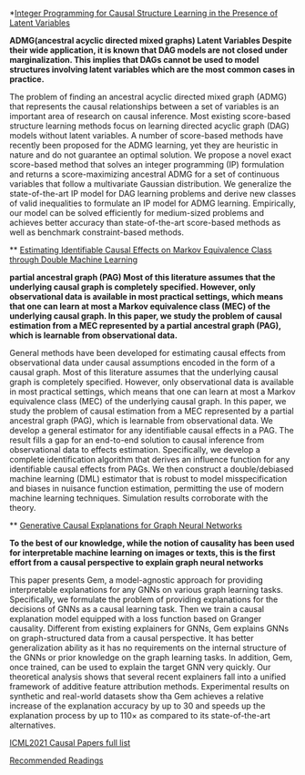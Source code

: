 *[Integer Programming for Causal Structure Learning in the Presence of Latent Variables](https://proceedings.mlr.press/v139/chen21c.html)

**ADMG(ancestral acyclic directed mixed graphs) Latent Variables  Despite their wide application, it is known that DAG models are not closed under marginalization. This implies that DAGs cannot be used to model structures involving latent variables which are the most common cases in practice.**

The problem of finding an ancestral acyclic directed mixed graph (ADMG) that represents the causal relationships between a set of variables is an important area of research on causal inference. Most existing score-based structure learning methods focus on learning directed acyclic graph (DAG) models without latent variables. A number of score-based methods have recently been proposed for the ADMG learning, yet they are heuristic in nature and do not guarantee an optimal solution. We propose a novel exact score-based method that solves an integer programming (IP) formulation and returns a score-maximizing ancestral ADMG for a set of continuous variables that follow a multivariate Gaussian distribution. We generalize the state-of-the-art IP model for DAG learning problems and derive new classes of valid inequalities to formulate an IP model for ADMG learning. Empirically, our model can be solved efficiently for medium-sized problems and achieves better accuracy than state-of-the-art score-based methods as well as benchmark constraint-based methods.

** [Estimating Identifiable Causal Effects on Markov Equivalence Class through Double Machine Learning](https://proceedings.mlr.press/v139/jung21b.html)

**partial ancestral graph (PAG) Most of this literature assumes that the underlying causal graph is completely specified. However, only observational data is
available in most practical settings, which means that one can learn at most a Markov equivalence class (MEC) of the underlying causal graph. In this paper, we study the problem of causal estimation from a MEC represented by a partial ancestral graph (PAG), which is learnable from observational data.**

General methods have been developed for estimating causal effects from observational data under causal assumptions encoded in the form of a causal graph. Most of this literature assumes that the underlying causal graph is completely specified. However, only observational data is available in most practical settings, which means that one can learn at most a Markov equivalence class (MEC) of the underlying causal graph. In this paper, we study the problem of causal estimation from a MEC represented by a partial ancestral graph (PAG), which is learnable from observational data. We develop a general estimator for any identifiable causal effects in a PAG. The result fills a gap for an end-to-end solution to causal inference from observational data to effects estimation. Specifically, we develop a complete identification algorithm that derives an influence function for any identifiable causal effects from PAGs. We then construct a double/debiased machine learning (DML) estimator that is robust to model misspecification and biases in nuisance function estimation, permitting the use of modern machine learning techniques. Simulation results corroborate with the theory.

** [Generative Causal Explanations for Graph Neural Networks](https://proceedings.mlr.press/v139/lin21d.html)

**To the best of our knowledge, while the notion of causality has been used for interpretable machine learning on images or texts, this is the first effort from a causal perspective to explain graph neural networks**

This paper presents Gem, a model-agnostic approach for providing interpretable explanations for any GNNs on various graph learning tasks. Specifically, we formulate the problem of providing explanations for the decisions of GNNs as a causal learning task. Then we train a causal explanation model equipped with a loss function based on Granger causality. Different from existing explainers for GNNs, Gem explains GNNs on graph-structured data from a causal perspective. It has better generalization ability as it has no requirements on the internal structure of the GNNs or prior knowledge on the graph learning tasks. In addition, Gem, once trained, can be used to explain the target GNN very quickly. Our theoretical analysis shows that several recent explainers fall into a unified framework of additive feature attribution methods. Experimental results on synthetic and real-world datasets show tha Gem achieves a relative increase of the explanation accuracy by up to 30 and speeds up the explanation process by up to 110× as compared to its state-of-the-art alternatives.

[ICML2021 Causal Papers full list](https://github.com/nicemorning/Causal-Inference/edit/main/ICML2021.md)

[Recommended Readings](https://github.com/nicemorning/Causal-Inference/blob/main/papers_0320.md)




